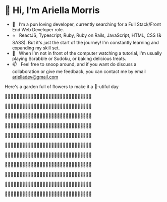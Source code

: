 # 👋 Hi, I’m Ariella Morris
- 👀  &nbsp; I’m a pun loving developer, currently searching for a Full Stack/Front End Web Developer role.
- :star: &nbsp; ReactJS, Typescript, Ruby, Ruby on Rails, JavaScript, HTML, CSS (& SASS). But it's just the start of the journey! I'm constantly learning and expanding my skill set.
- :blue_heart: &nbsp; When I'm not in front of the computer watching a tutorial, I'm usually playing Scrabble or Sudoku, or baking delicious treats.
- 📫  &nbsp; Feel free to snoop around, and if you want do discuss a collaboration or give me feedback, you can contact me by email [arielladev@gmail.com](arielladev@gmail.com)


Here's a garden full of flowers to make it a :bee:-utiful day

:tulip::tulip::tulip::tulip::tulip::tulip::tulip::tulip::tulip::tulip::tulip::tulip::tulip::tulip::tulip::tulip::tulip::tulip::tulip::tulip::tulip::tulip::tulip::tulip::tulip::tulip::tulip::tulip::tulip::tulip:

:sunflower::sunflower::sunflower::sunflower::sunflower::sunflower::sunflower::sunflower::sunflower::sunflower::sunflower::sunflower::sunflower::sunflower::sunflower::sunflower::sunflower::sunflower::sunflower::sunflower::sunflower::sunflower::sunflower::sunflower::sunflower::sunflower::sunflower::sunflower::sunflower::sunflower:

:tulip::tulip::tulip::tulip::tulip::tulip::tulip::tulip::tulip::tulip::tulip::tulip::tulip::tulip::tulip::tulip::tulip::tulip::tulip::tulip::tulip::tulip::tulip::tulip::tulip::tulip::tulip::tulip::tulip::tulip:

:sunflower::sunflower::sunflower::sunflower::sunflower::sunflower::sunflower::sunflower::sunflower::sunflower::sunflower::sunflower::sunflower::sunflower::sunflower::sunflower::sunflower::sunflower::sunflower::sunflower::sunflower::sunflower::sunflower::sunflower::sunflower::sunflower::sunflower::sunflower::sunflower::sunflower:

:tulip::tulip::tulip::tulip::tulip::tulip::tulip::tulip::tulip::tulip::tulip::tulip::tulip::tulip::tulip::tulip::tulip::tulip::tulip::tulip::tulip::tulip::tulip::tulip::tulip::tulip::tulip::tulip::tulip::tulip:

:sunflower::sunflower::sunflower::sunflower::sunflower::sunflower::sunflower::sunflower::sunflower::sunflower::sunflower::sunflower::sunflower::sunflower::sunflower::sunflower::sunflower::sunflower::sunflower::sunflower::sunflower::sunflower::sunflower::sunflower::sunflower::sunflower::sunflower::sunflower::sunflower::sunflower:

:tulip::tulip::tulip::tulip::tulip::tulip::tulip::tulip::tulip::tulip::tulip::tulip::tulip::tulip::tulip::tulip::tulip::tulip::tulip::tulip::tulip::tulip::tulip::tulip::tulip::tulip::tulip::tulip::tulip::tulip:

:sunflower::sunflower::sunflower::sunflower::sunflower::sunflower::sunflower::sunflower::sunflower::sunflower::sunflower::sunflower::sunflower::sunflower::sunflower::sunflower::sunflower::sunflower::sunflower::sunflower::sunflower::sunflower::sunflower::sunflower::sunflower::sunflower::sunflower::sunflower::sunflower::sunflower:

:tulip::tulip::tulip::tulip::tulip::tulip::tulip::tulip::tulip::tulip::tulip::tulip::tulip::tulip::tulip::tulip::tulip::tulip::tulip::tulip::tulip::tulip::tulip::tulip::tulip::tulip::tulip::tulip::tulip::tulip:

:sunflower::sunflower::sunflower::sunflower::sunflower::sunflower::sunflower::sunflower::sunflower::sunflower::sunflower::sunflower::sunflower::sunflower::sunflower::sunflower::sunflower::sunflower::sunflower::sunflower::sunflower::sunflower::sunflower::sunflower::sunflower::sunflower::sunflower::sunflower::sunflower::sunflower:

:tulip::tulip::tulip::tulip::tulip::tulip::tulip::tulip::tulip::tulip::tulip::tulip::tulip::tulip::tulip::tulip::tulip::tulip::tulip::tulip::tulip::tulip::tulip::tulip::tulip::tulip::tulip::tulip::tulip::tulip:



